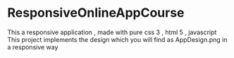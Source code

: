 # ResponsiveOnlineAppCourse
This a responsive application , made with pure css 3 , html 5 , javascript
This project implements the design which you will find as AppDesign.png in a responsive way

